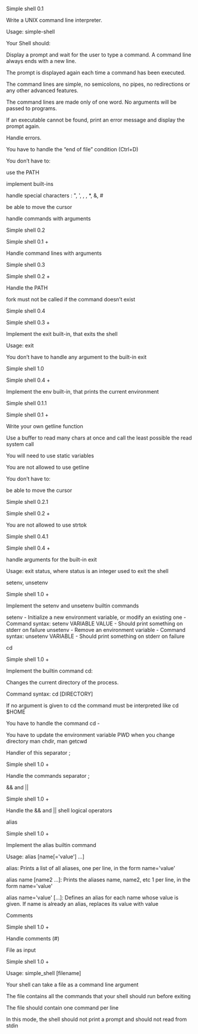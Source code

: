 Simple shell 0.1

Write a UNIX command line interpreter.



Usage: simple-shell



Your Shell should:



Display a prompt and wait for the user to type a command. A command line always ends with a new line.



The prompt is displayed again each time a command has been executed.



The command lines are simple, no semicolons, no pipes, no redirections or any other advanced features.



The command lines are made only of one word. No arguments will be passed to programs.



If an executable cannot be found, print an error message and display the prompt again.



Handle errors.



You have to handle the “end of file” condition (Ctrl+D)



You don’t have to:



use the PATH



implement built-ins



handle special characters : ", ', , \, *, &, #



be able to move the cursor



handle commands with arguments



Simple shell 0.2

Simple shell 0.1 +



Handle command lines with arguments

Simple shell 0.3

Simple shell 0.2 +



Handle the PATH

fork must not be called if the command doesn’t exist

Simple shell 0.4

Simple shell 0.3 +



Implement the exit built-in, that exits the shell

Usage: exit

You don’t have to handle any argument to the built-in exit

Simple shell 1.0

Simple shell 0.4 +



Implement the env built-in, that prints the current environment

Simple shell 0.1.1

Simple shell 0.1 +



Write your own getline function

Use a buffer to read many chars at once and call the least possible the read system call

You will need to use static variables

You are not allowed to use getline

You don’t have to:



be able to move the cursor

Simple shell 0.2.1

Simple shell 0.2 +



You are not allowed to use strtok

Simple shell 0.4.1

Simple shell 0.4 +



handle arguments for the built-in exit

Usage: exit status, where status is an integer used to exit the shell

setenv, unsetenv

Simple shell 1.0 +



Implement the setenv and unsetenv builtin commands



setenv - Initialize a new environment variable, or modify an existing one - Command syntax: setenv VARIABLE VALUE - Should print something on stderr on failure unsetenv - Remove an environment variable - Command syntax: unsetenv VARIABLE - Should print something on stderr on failure



cd

Simple shell 1.0 +



Implement the builtin command cd:



Changes the current directory of the process.



Command syntax: cd [DIRECTORY]



If no argument is given to cd the command must be interpreted like cd $HOME



You have to handle the command cd -



You have to update the environment variable PWD when you change directory man chdir, man getcwd



Handler of this separator ;

Simple shell 1.0 +



Handle the commands separator ;

&& and ||

Simple shell 1.0 +



Handle the && and || shell logical operators

alias

Simple shell 1.0 +



Implement the alias builtin command

Usage: alias [name[='value'] ...]

alias: Prints a list of all aliases, one per line, in the form name='value'

alias name [name2 ...]: Prints the aliases name, name2, etc 1 per line, in the form name='value'

alias name='value' [...]: Defines an alias for each name whose value is given. If name is already an alias, replaces its value with value

Comments

Simple shell 1.0 +



Handle comments (#)

File as input

Simple shell 1.0 +



Usage: simple_shell [filename]

Your shell can take a file as a command line argument

The file contains all the commands that your shell should run before exiting

The file should contain one command per line

In this mode, the shell should not print a prompt and should not read from stdin
